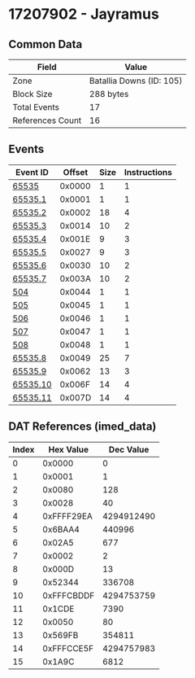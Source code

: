 # 17207902 - Jayramus

## Common Data

| Field            | Value                    |
|------------------|--------------------------|
| Zone             | Batallia Downs (ID: 105) |
| Block Size       | 288 bytes                |
| Total Events     | 17                       |
| References Count | 16                       |

## Events

| Event ID                  | Offset   |   Size |   Instructions |
|---------------------------|----------|--------|----------------|
| [65535](./65535.md)       | 0x0000   |      1 |              1 |
| [65535.1](./65535.1.md)   | 0x0001   |      1 |              1 |
| [65535.2](./65535.2.md)   | 0x0002   |     18 |              4 |
| [65535.3](./65535.3.md)   | 0x0014   |     10 |              2 |
| [65535.4](./65535.4.md)   | 0x001E   |      9 |              3 |
| [65535.5](./65535.5.md)   | 0x0027   |      9 |              3 |
| [65535.6](./65535.6.md)   | 0x0030   |     10 |              2 |
| [65535.7](./65535.7.md)   | 0x003A   |     10 |              2 |
| [504](./504.md)           | 0x0044   |      1 |              1 |
| [505](./505.md)           | 0x0045   |      1 |              1 |
| [506](./506.md)           | 0x0046   |      1 |              1 |
| [507](./507.md)           | 0x0047   |      1 |              1 |
| [508](./508.md)           | 0x0048   |      1 |              1 |
| [65535.8](./65535.8.md)   | 0x0049   |     25 |              7 |
| [65535.9](./65535.9.md)   | 0x0062   |     13 |              3 |
| [65535.10](./65535.10.md) | 0x006F   |     14 |              4 |
| [65535.11](./65535.11.md) | 0x007D   |     14 |              4 |

## DAT References (imed_data)

|   Index | Hex Value   |   Dec Value |
|---------|-------------|-------------|
|       0 | 0x0000      |           0 |
|       1 | 0x0001      |           1 |
|       2 | 0x0080      |         128 |
|       3 | 0x0028      |          40 |
|       4 | 0xFFFF29EA  |  4294912490 |
|       5 | 0x6BAA4     |      440996 |
|       6 | 0x02A5      |         677 |
|       7 | 0x0002      |           2 |
|       8 | 0x000D      |          13 |
|       9 | 0x52344     |      336708 |
|      10 | 0xFFFCBDDF  |  4294753759 |
|      11 | 0x1CDE      |        7390 |
|      12 | 0x0050      |          80 |
|      13 | 0x569FB     |      354811 |
|      14 | 0xFFFCCE5F  |  4294757983 |
|      15 | 0x1A9C      |        6812 |
